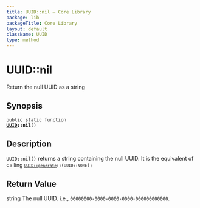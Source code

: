 ```yaml
---
title: UUID::nil — Core Library
package: lib
packageTitle: Core Library
layout: default
className: UUID
type: method
---
```


# UUID::nil

Return the null UUID as a string

## Synopsis

<code>public static function <b><a href="UUID">UUID</a>::nil</b>()</code>

## Description

`UUID::nil()` returns a string containing the null UUID.
It is the equivalent of calling <code><code><a href="UUID%3A%3Agenerate">UUID::generate</a>()</code>(<code class="keyword">UUID::NONE</code>);</code>

## Return Value

string The null UUID. i.e., <code>00000000-0000-0000-0000-000000000000</code>.

